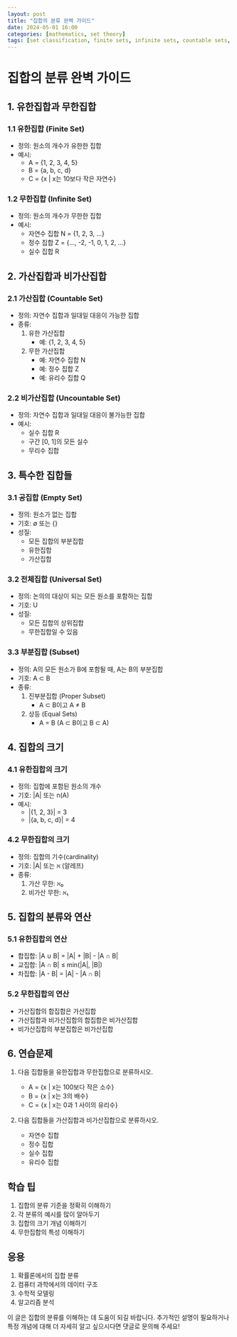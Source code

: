 ```yaml
---
layout: post
title: "집합의 분류 완벽 가이드"
date: 2024-05-01 16:00
categories: [mathematics, set theory]
tags: [set classification, finite sets, infinite sets, countable sets, mathematics]
---
```


# 집합의 분류 완벽 가이드

## 1. 유한집합과 무한집합
### 1.1 유한집합 (Finite Set)
- 정의: 원소의 개수가 유한한 집합
- 예시:
  - A = {1, 2, 3, 4, 5}
  - B = {a, b, c, d}
  - C = {x | x는 10보다 작은 자연수}

### 1.2 무한집합 (Infinite Set)
- 정의: 원소의 개수가 무한한 집합
- 예시:
  - 자연수 집합 N = {1, 2, 3, ...}
  - 정수 집합 Z = {..., -2, -1, 0, 1, 2, ...}
  - 실수 집합 R

## 2. 가산집합과 비가산집합
### 2.1 가산집합 (Countable Set)
- 정의: 자연수 집합과 일대일 대응이 가능한 집합
- 종류:
  1. 유한 가산집합
     - 예: {1, 2, 3, 4, 5}
  2. 무한 가산집합
     - 예: 자연수 집합 N
     - 예: 정수 집합 Z
     - 예: 유리수 집합 Q

### 2.2 비가산집합 (Uncountable Set)
- 정의: 자연수 집합과 일대일 대응이 불가능한 집합
- 예시:
  - 실수 집합 R
  - 구간 [0, 1]의 모든 실수
  - 무리수 집합

## 3. 특수한 집합들
### 3.1 공집합 (Empty Set)
- 정의: 원소가 없는 집합
- 기호: ∅ 또는 {}
- 성질:
  - 모든 집합의 부분집합
  - 유한집합
  - 가산집합

### 3.2 전체집합 (Universal Set)
- 정의: 논의의 대상이 되는 모든 원소를 포함하는 집합
- 기호: U
- 성질:
  - 모든 집합의 상위집합
  - 무한집합일 수 있음

### 3.3 부분집합 (Subset)
- 정의: A의 모든 원소가 B에 포함될 때, A는 B의 부분집합
- 기호: A ⊂ B
- 종류:
  1. 진부분집합 (Proper Subset)
     - A ⊂ B이고 A ≠ B
  2. 상등 (Equal Sets)
     - A = B (A ⊂ B이고 B ⊂ A)

## 4. 집합의 크기
### 4.1 유한집합의 크기
- 정의: 집합에 포함된 원소의 개수
- 기호: |A| 또는 n(A)
- 예시:
  - |{1, 2, 3}| = 3
  - |{a, b, c, d}| = 4

### 4.2 무한집합의 크기
- 정의: 집합의 기수(cardinality)
- 기호: |A| 또는 ℵ (알레프)
- 종류:
  1. 가산 무한: ℵ₀
  2. 비가산 무한: ℵ₁

## 5. 집합의 분류와 연산
### 5.1 유한집합의 연산
- 합집합: |A ∪ B| = |A| + |B| - |A ∩ B|
- 교집합: |A ∩ B| ≤ min(|A|, |B|)
- 차집합: |A - B| = |A| - |A ∩ B|

### 5.2 무한집합의 연산
- 가산집합의 합집합은 가산집합
- 가산집합과 비가산집합의 합집합은 비가산집합
- 비가산집합의 부분집합은 비가산집합

## 6. 연습문제
1. 다음 집합들을 유한집합과 무한집합으로 분류하시오.
   - A = {x | x는 100보다 작은 소수}
   - B = {x | x는 3의 배수}
   - C = {x | x는 0과 1 사이의 유리수}

2. 다음 집합들을 가산집합과 비가산집합으로 분류하시오.
   - 자연수 집합
   - 정수 집합
   - 실수 집합
   - 유리수 집합

## 학습 팁
1. 집합의 분류 기준을 정확히 이해하기
2. 각 분류의 예시를 많이 알아두기
3. 집합의 크기 개념 이해하기
4. 무한집합의 특성 이해하기

## 응용
1. 확률론에서의 집합 분류
2. 컴퓨터 과학에서의 데이터 구조
3. 수학적 모델링
4. 알고리즘 분석

이 글은 집합의 분류를 이해하는 데 도움이 되길 바랍니다. 추가적인 설명이 필요하거나 특정 개념에 대해 더 자세히 알고 싶으시다면 댓글로 문의해 주세요! 